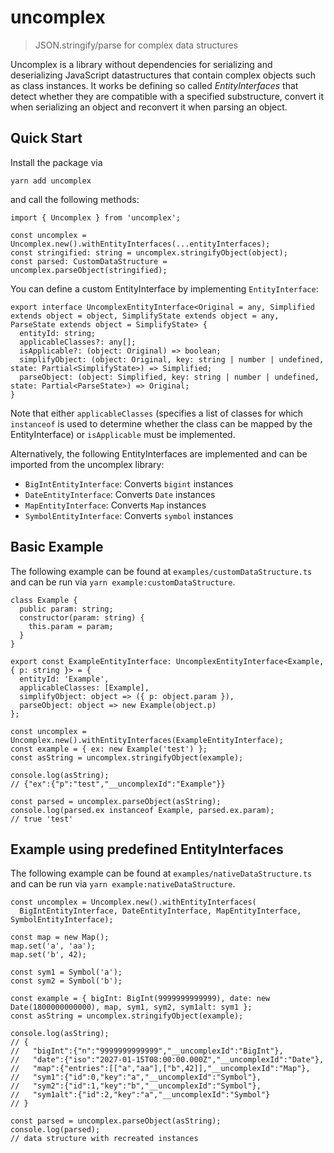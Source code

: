 # uncomplex

> JSON.stringify/parse for complex data structures

Uncomplex is a library without dependencies for serializing and deserializing JavaScript datastructures
that contain complex objects such as class instances. It works be defining so called
*EntityInterfaces* that detect whether they are compatible with a specified substructure,
convert it when serializing an object and reconvert it when parsing an object.

## Quick Start

Install the package via

    yarn add uncomplex
    
and call the following methods:

    import { Uncomplex } from 'uncomplex';
    
    const uncomplex = Uncomplex.new().withEntityInterfaces(...entityInterfaces);
    const stringified: string = uncomplex.stringifyObject(object);
    const parsed: CustomDataStructure = uncomplex.parseObject(stringified);
    
You can define a custom EntityInterface by implementing ``EntityInterface``:
    
    export interface UncomplexEntityInterface<Original = any, Simplified extends object = object, SimplifyState extends object = any, ParseState extends object = SimplifyState> {
      entityId: string;
      applicableClasses?: any[];
      isApplicable?: (object: Original) => boolean;
      simplifyObject: (object: Original, key: string | number | undefined, state: Partial<SimplifyState>) => Simplified;
      parseObject: (object: Simplified, key: string | number | undefined, state: Partial<ParseState>) => Original;
    }
    
Note that either ``applicableClasses`` (specifies a list of classes for which ``instanceof`` is used
to determine whether the class can be mapped by the EntityInterface) or ``isApplicable`` must be
implemented.

Alternatively, the following EntityInterfaces are implemented and can be imported from
the uncomplex library:

- ``BigIntEntityInterface``: Converts ``bigint`` instances
- ``DateEntityInterface``: Converts ``Date`` instances
- ``MapEntityInterface``: Converts ``Map`` instances
- ``SymbolEntityInterface``: Converts ``symbol`` instances
    
## Basic Example

The following example can be found at ``examples/customDataStructure.ts`` and can be run
via ``yarn example:customDataStructure``.

    class Example {
      public param: string;
      constructor(param: string) {
        this.param = param;
      }
    }
    
    export const ExampleEntityInterface: UncomplexEntityInterface<Example, { p: string }> = {
      entityId: 'Example',
      applicableClasses: [Example],
      simplifyObject: object => ({ p: object.param }),
      parseObject: object => new Example(object.p)
    };
    
    const uncomplex = Uncomplex.new().withEntityInterfaces(ExampleEntityInterface);
    const example = { ex: new Example('test') };
    const asString = uncomplex.stringifyObject(example);
    
    console.log(asString);
    // {"ex":{"p":"test","__uncomplexId":"Example"}}
    
    const parsed = uncomplex.parseObject(asString);
    console.log(parsed.ex instanceof Example, parsed.ex.param);
    // true 'test'

## Example using predefined EntityInterfaces

The following example can be found at ``examples/nativeDataStructure.ts`` and can be run
via ``yarn example:nativeDataStructure``.

    const uncomplex = Uncomplex.new().withEntityInterfaces(
      BigIntEntityInterface, DateEntityInterface, MapEntityInterface, SymbolEntityInterface);
    
    const map = new Map();
    map.set('a', 'aa');
    map.set('b', 42);
    
    const sym1 = Symbol('a');
    const sym2 = Symbol('b');
    
    const example = { bigInt: BigInt(9999999999999), date: new Date(1800000000000), map, sym1, sym2, sym1alt: sym1 };
    const asString = uncomplex.stringifyObject(example);
    
    console.log(asString);
    // {
    //   "bigInt":{"n":"9999999999999","__uncomplexId":"BigInt"},
    //   "date":{"iso":"2027-01-15T08:00:00.000Z","__uncomplexId":"Date"},
    //   "map":{"entries":[["a","aa"],["b",42]],"__uncomplexId":"Map"},
    //   "sym1":{"id":0,"key":"a","__uncomplexId":"Symbol"},
    //   "sym2":{"id":1,"key":"b","__uncomplexId":"Symbol"},
    //   "sym1alt":{"id":2,"key":"a","__uncomplexId":"Symbol"}
    // }
    
    const parsed = uncomplex.parseObject(asString);
    console.log(parsed);
    // data structure with recreated instances
